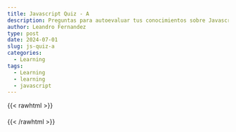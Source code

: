 ```yaml
---
title: Javascript Quiz - A
description: Preguntas para autoevaluar tus conocimientos sobre Javascript
author: Leandro Fernandez
type: post
date: 2024-07-01
slug: js-quiz-a
categories:
  - Learning
tags:
  - Learning
  - learning
  - javascript
---
```

{{< rawhtml >}}
<div id="quiz-container">
  <div id="score-container" class="score"></div>
  <div id="question-container" class="question"></div>
  <ul id="answers-container" class="answers"></ul>
  <div id="result-container" class="result"></div>
  <button id="next-button" style="display: none;">Siguiente...</button>
</div>
<style>
  .score {
    font-size: 1.4em;
    color: #d04a2b;
  }
  .question {
    font-size: 1.2em;
    margin-bottom: 20px;
  }
  .answers {
    font-size: .8em;
    list-style-type: none;
    padding: 0;
  }
  .answers li {
    margin-bottom: 10px;
  }
  .result {
    color: #d04a2b;
    margin-top: 20px;
    font-weight: bold;
  }
  .option-text-div {
    display: inline-block;
    margin: 6px;
  }
  .answer-button {
    display: inline-block;
    margin: 6px;
  }
  #next-button {
    font-size: .8em;
  }
</style>
<script src="/js/highlight.min.js"></script>
<script src="/js/proprietary/quiz-a.js"></script>
{{< /rawhtml >}}
